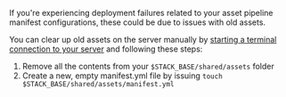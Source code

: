 


If you're experiencing deployment failures related to your asset pipeline manifest configurations, these could be due to issues with old assets.

You can clear up old assets on the server manually by [starting a terminal connection to your server](http://help.cloud66.com/managing-your-stack/ssh-to-your-server) and following these steps:

1.  Remove all the contents from your `$STACK_BASE/shared/assets` folder
2.  Create a new, empty manifest.yml file by issuing `touch $STACK_BASE/shared/assets/manifest.yml`
